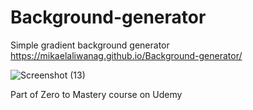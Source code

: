 # Background-generator 
Simple gradient background generator https://mikaelaliwanag.github.io/Background-generator/

![Screenshot (13)](https://user-images.githubusercontent.com/60859812/94498578-61675a80-01af-11eb-88b1-b860c6ff4755.png)

Part of Zero to Mastery course on Udemy
